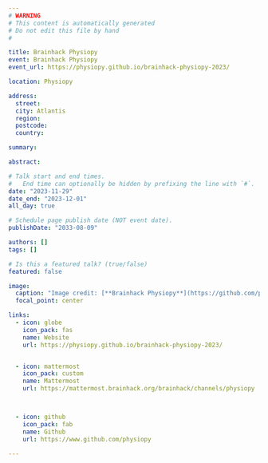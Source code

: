 ```yaml
---
# WARNING
# This content is automatically generated
# Do not edit this file by hand
#

title: Brainhack Physiopy
event: Brainhack Physiopy
event_url: https://physiopy.github.io/brainhack-physiopy-2023/

location: Physiopy

address:
  street:
  city: Atlantis
  region:
  postcode:
  country:

summary:

abstract:

# Talk start and end times.
#   End time can optionally be hidden by prefixing the line with `#`.
date: "2023-11-29"
date_end: "2023-12-01"
all_day: true

# Schedule page publish date (NOT event date).
publishDate: "2033-08-09"

authors: []
tags: []

# Is this a featured talk? (true/false)
featured: false

image:
  caption: "Image credit: [**Brainhack Physiopy**](https://github.com/physiopy)"
  focal_point: center

links:
  - icon: globe
    icon_pack: fas
    name: Website
    url: https://physiopy.github.io/brainhack-physiopy-2023/


  - icon: mattermost
    icon_pack: custom
    name: Mattermost
    url: https://mattermost.brainhack.org/brainhack/channels/physiopy



  - icon: github
    icon_pack: fab
    name: Github
    url: https://www.github.com/physiopy

---
```

